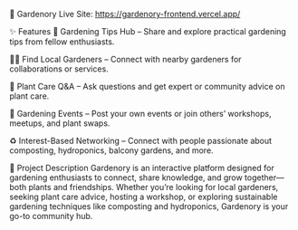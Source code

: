 🌱 Gardenory
Live Site: https://gardenory-frontend.vercel.app/

✨ Features
📌 Gardening Tips Hub – Share and explore practical gardening tips from fellow enthusiasts.

🧑‍🌾 Find Local Gardeners – Connect with nearby gardeners for collaborations or services.

🌿 Plant Care Q&A – Ask questions and get expert or community advice on plant care.

📅 Gardening Events – Post your own events or join others’ workshops, meetups, and plant swaps.

♻️ Interest-Based Networking – Connect with people passionate about composting, hydroponics, balcony gardens, and more.

📖 Project Description
Gardenory is an interactive platform designed for gardening enthusiasts to connect, share knowledge, and grow together—both plants and friendships. Whether you’re looking for local gardeners, seeking plant care advice, hosting a workshop, or exploring sustainable gardening techniques like composting and hydroponics, Gardenory is your go-to community hub.
